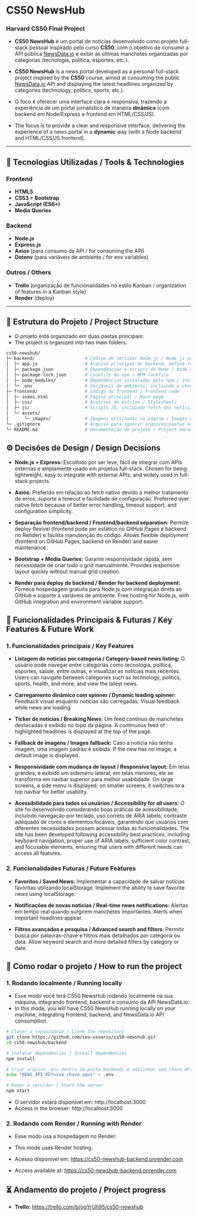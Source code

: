 # CS50 NewsHub
### Harvard CS50 Final Project

* **CS50 NewsHub** é um portal de notícias desenvolvido como projeto full-stack pessoal inspirado pelo curso **CS50**, com o objetivo de consumir a API pública [NewsData.io](https://newsdata.io/) e exibir as últimas manchetes organizadas por categorias (tecnologia, política, esportes, etc.).  

* **CS50 NewsHub** is a news portal developed as a personal full-stack project inspired by the **CS50** course, aimed at consuming the public [NewsData.io](https://newsdata.io/) API and displaying the latest headlines organized by categories (technology, politics, sports, etc.).

* O foco é oferecer uma interface clara e responsiva, trazendo a experiência de um portal jornalístico de maneira **dinâmica** (com backend em Node/Express e frontend em HTML/CSS/JS).  

* The focus is to provide a clear and responsive interface, delivering the experience of a news portal in a **dynamic** way (with a Node backend and HTML/CSS/JS frontend).

---

## 🔧 Tecnologias Utilizadas / Tools & Technologies 

### Frontend
- **HTML5**  
- **CSS3 + Bootstrap**  
- **JavaScript (ES6+)**
- **Media Queries**

### Backend
- **Node.js**  
- **Express.js** 
- **Axios** (para consumo da API / for consuming the API)  
- **Dotenv** (para variáveis de ambiente / for env variables) 

### Outros / Others
- **Trello** (organização de funcionalidades no estilo Kanban / organization of features in a Kanban style)
- **Render** (deploy)

---

## 📂 Estrutura do Projeto / Project Structure
* O projeto está organizado em duas pastas principais:
* The project is organized into two main folders:

```bash
cs50-newshub/
├─ backend/                   # Código do servidor Node.js / Node.js server code
│  ├─ app.js                  # Arquivo principal do backend, define rotas e integração com a API NewsData.io / Main backend file, defines routes and integration with the NewsData.io API
│  ├─ package.json            # Dependências e scripts do Node / Node dependencies and scripts
│  ├─ package-lock.json       # Lockfile do npm / NPM lockfile
│  ├─ node_modules/           # Dependências instaladas pelo npm / Installed npm dependencies
│  └─ .env                    # Variáveis de ambiente, incluindo a chave da API / Environment variables, including the API key
├─ frontend/                  # Código do frontend / Frontend code
│  ├─ index.html              # Página principal / Main page
│  ├─ css/                    # Arquivos de estilos / Stylesheets
│  ├─ js/                     # Scripts JS, incluindo fetch das notícias, renderização e ticker / JS scripts, including news fetching, rendering, and ticker
│  └─ assets/
│      └─ images/             # Imagens utilizadas na página / Images used in the page
└─ .gitignore                 # Arquivo para ignorar arquivos/pastas no Git / File to ignore files/folders in Git
└─ README.md                  # Documentação do projeto / Project documentation
```

## ⚙️ Decisões de Design / Design Decisions

* **Node.js + Express:** Escolhido por ser leve, fácil de integrar com APIs externas e amplamente usado em projetos full-stack. Chosen for being lightweight, easy to integrate with external APIs, and widely used in full-stack projects.

* **Axios:** Preferido em relação ao fetch nativo devido a melhor tratamento de erros, suporte a timeout e facilidade de configuração. Preferred over native fetch because of better error handling, timeout support, and configuration simplicity.

* **Separação frontend/backend / Frontend/backend separation:** Permite deploy flexível (frontend pode ser estático no GitHub Pages e backend no Render) e facilita manutenção do código. Allows flexible deployment (frontend on GitHub Pages, backend on Render) and easier maintenance.

* **Bootstrap + Media Queries:** Garante responsividade rápida, sem necessidade de criar todo o grid manualmente. Provides responsive layout quickly without manual grid creation.

* **Render para deploy do backend / Render for backend deployment:** Fornece hospedagem gratuita para Node.js com integração direta ao GitHub e suporte a variáveis de ambiente. Free hosting for Node.js, with GitHub integration and environment variable support.

## 🌟 Funcionalidades Principais & Futuras / Key Features & Future Work

### 1. Funcionalidades principais / Key Features

* **Listagem de notícias por categoria / Category-based news listing:** O usuário pode navegar entre categorias como tecnologia, política, esportes, saúde, entre outras, e visualizar as notícias mais recentes. Users can navigate between categories such as technology, politics, sports, health, and more, and view the latest news.

* **Carregamento dinâmico com spinner / Dynamic loading spinner:** Feedback visual enquanto notícias são carregadas. Visual feedback while news are loading.

* **Ticker de notícias / Breaking News**: Um feed contínuo de manchetes destacadas é exibido no topo da página. A continuous feed of highlighted headlines is displayed at the top of the page.

* **Fallback de imagens / Images fallback:** Caso a notícia não tenha imagem, uma imagem padrão é exibida. If the new has no image, a default image is displayed

* **Responsividade com mudança de layout / Responsive layout:** Em telas grandes, é exibido um sidemenu lateral; em telas menores, ele se transforma em navbar superior para melhor usabilidade. On large screens, a side menu is displayed; on smaller screens, it switches to a top navbar for better usability.

* **Acessibilidade para todos os usuários / Accessibility for all users:** O site foi desenvolvido considerando boas práticas de acessibilidade, incluindo navegação por teclado, uso correto de ARIA labels, contraste adequado de cores e elementos focáveis, garantindo que usuários com diferentes necessidades possam acessar todas as funcionalidades. The site has been developed following accessibility best practices, including keyboard navigation, proper use of ARIA labels, sufficient color contrast, and focusable elements, ensuring that users with different needs can access all features.

### 2. Funcionalidades Futuras / Future Features

* **Favoritos / Saved News:** Implementar a capacidade de salvar notícias favoritas utilizando localStorage. Implement the ability to save favorite news using localStorage.

* **Notificações de novas notícias / Real-time news notifications:** Alertas em tempo real quando surgirem manchetes importantes. Alerts when important headlines appear.

* **Filtros avançados e pesquisa / Advanced search and filters**: Permitir busca por palavras-chave e filtros mais detalhados por categoria ou data. Allow keyword search and more detailed filters by category or date.

## 🚀 Como rodar o projeto / How to run the project

### 1. Rodando localmente / Running locally
* Esse modo você terá CS50 NewsHub rodando localmente na sua máquina, integrando frontend, backend e consumo da API NewsData.io.
* In this mode, you will have CS50 NewsHub running locally on your machine, integrating frontend, backend, and NewsData.io API consumption.

```bash
# Clonar o repositório / Clone the repository
git clone https://github.com/seu-usuario/cs50-newshub.git
cd cs50-newshub/backend

# Instalar dependências / Install dependencies
npm install

# Criar arquivo .env dentro da pasta backend/ e adicionar sua chave API da NewsData.io / Create a .env file inside the backend/ folder and add your NewsData.io API key:
echo "NEWS_API_KEY=sua_chave_aqui" > .env

# Rodar o servidor / Start the server
npm start
```

* O servidor estará disponível em: http://localhost:3000
* Access in the browser: http://localhost:3000

### 2. Rodando com Render / Running with Render
* Esse modo usa a hospedagem no Render.
* This mode uses Render hosting.

* Acesso disponível em: https://cs50-newshub-backend.onrender.com
* Access available at: https://cs50-newshub-backend.onrender.com

## ⏳ Andamento do projeto / Project progress

* **Trello:** https://trello.com/b/ogYrUh95/cs50-newshub